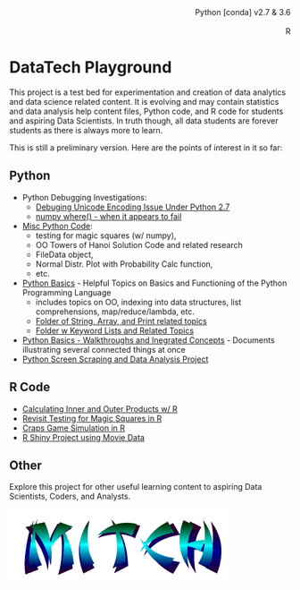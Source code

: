 
<div align="right">Python [conda] v2.7 & 3.6</div><br/>
<div align="right">R</div>

# DataTech Playground

This project is a test bed for experimentation and creation of data analytics and data science related content.  It is evolving and may contain statistics and data analysis help content files, Python code, and R code for students and aspiring Data Scientists.  In truth though, all data students are forever students as there is always more to learn.

This is still a preliminary version.  Here are the points of interest in it so far:

## Python

- Python Debugging Investigations:
  - [Debuging Unicode Encoding Issue Under Python 2.7](./PY_Debug_Investigations/PY27_UEE_UDE)
  - [numpy where() - when it appears to fail](./PY_Debug_Investigations)  
- [Misc Python Code](./Python_Misc): 
  - testing for magic squares (w/ numpy),
  - OO Towers of Hanoi Solution Code and related research
  - FileData object, 
  - Normal Distr. Plot with Probability Calc function, 
  - etc.
- [Python Basics](./PY_Basics) - Helpful Topics on Basics and Functioning of the Python Programming Language
  - includes topics on OO, indexing into data structures, list comprehensions, map/reduce/lambda, etc.
  - [Folder of String, Array, and Print related topics](./PY_Basics/str_arr_lst_prnt)
  - [Folder w Keyword Lists and Related Topics](./PY_Basics/kwrds)
- [Python Basics - Walkthroughs and Inegrated Concepts](./PY_Basics/Walkthroughs) - Documents illustrating several connected things at once
- [Python Screen Scraping and Data Analysis Project](https://github.com/TheMitchWorksPro/NYCDSA_CR_WebScrape)

## R Code
- [Calculating Inner and Outer Products w/ R](http://htmlpreview.github.com/?https://github.com/TheMitchWorksPro/DataTech_Playground/blob/master/stats/TMWP_MatrixMath_Experimentation.html)
- [Revisit Testing for Magic Squares in R](./R_Misc/)
- [Craps Game Simulation in R](http://htmlpreview.github.com/?https://github.com/TheMitchWorksPro/DataTech_Playground/blob/master/R_Misc/TMWP_CrapsGameSimulation_R.html)
- [R Shiny Project using Movie Data](https://github.com/TheMitchWorksPro/NYCDSA_TMWP_Shiny)

## Other
Explore this project for other useful learning content to aspiring Data Scientists, Coders, and Analysts.

![Mitch](https://github.com/TheMitchWorksPro/TestProject/blob/master/html_mitch_logo/Mitch_LogoBG.gif)

<!--

   Link testing: can't display notebooks yet ...
   http://htmlpreview.github.com/?https://github.com/TheMitchWorksPro/DataTech_Playground/blob/master/R_Misc/R_MagicSquare_Exploration.ipynb
   https://nbviewer.jupyter.org/github.com/TheMitchWorksPro/DataTech_Playground/blob/master/R_Misc/R_MagicSquare_Exploration.ipynb

   https://render.githubusercontent.com/view/ipynb?https://github.com/TheMitchWorksPro/DataTech_Playground/blob/master/R_Misc/R_MagicSquare_Exploration.ipynb

   Issue: 

   https://render.githubusercontent.com/view/ipynb?commit=24a4a32ee885d4ceb6166c83331decc2a44ed900&enc_url=68747470733a2f2f7261772e67697468756275736572636f6e74656e742e636f6d2f5468654d69746368576f726b7350726f2f44617461546563685f506c617967726f756e642f323461346133326565383835643463656236313636633833333331646563633261343465643930302f525f4d6973632f525f4d616769635371756172655f4578706c6f726174696f6e2e6970796e62&nwo=TheMitchWorksPro%2FDataTech_Playground&path=R_Misc%2FR_MagicSquare_Exploration.ipynb&repository_id=87484008&repository_type=Repository#ff6e4cb6-05b3-43c9-96d8-3117f999122f

-->
